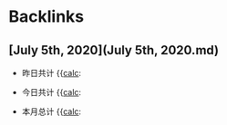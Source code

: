 
# Backlinks
## [July 5th, 2020](July 5th, 2020.md)
- 昨日共计 {{[calc](calc.md):

- 今日共计 {{[calc](calc.md):

- 本月总计 {{[calc](calc.md):

